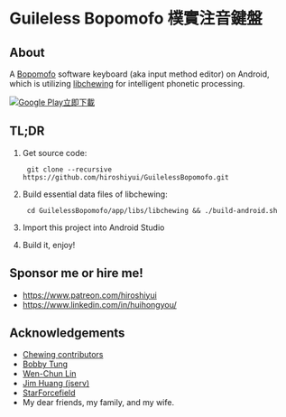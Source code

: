 # Guileless Bopomofo 樸實注音鍵盤

## About

A [Bopomofo](https://en.wikipedia.org/wiki/Bopomofo) software keyboard (aka input method editor) on Android, which is utilizing [libchewing](http://chewing.im/) for intelligent phonetic processing.

<a href='https://play.google.com/store/apps/details?id=org.ghostsinthelab.apps.guilelessbopomofo&pcampaignid=pcampaignidMKT-Other-global-all-co-prtnr-py-PartBadge-Mar2515-1'><img alt='Google Play立即下載' src='https://play.google.com/intl/en_us/badges/static/images/badges/zh-tw_badge_web_generic.png'/></a>

## TL;DR

1. Get source code:

        git clone --recursive https://github.com/hiroshiyui/GuilelessBopomofo.git

1. Build essential data files of libchewing:

        cd GuilelessBopomofo/app/libs/libchewing && ./build-android.sh

1. Import this project into Android Studio

1. Build it, enjoy!

## Sponsor me or hire me!

* https://www.patreon.com/hiroshiyui
* https://www.linkedin.com/in/huihongyou/

## Acknowledgements

* [Chewing contributors](http://chewing.im/about.html)
* [Bobby Tung](https://bobtung.medium.com/)
* [Wen-Chun Lin](https://github.com/cataska)
* [Jim Huang (jserv)](https://github.com/jserv)
* [StarForcefield](https://starforcefield.wordpress.com/)
* My dear friends, my family, and my wife.
